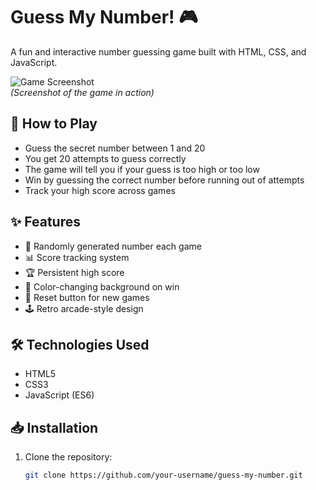# Guess My Number! 🎮

A fun and interactive number guessing game built with HTML, CSS, and JavaScript.

![Game Screenshot](./images/screenshot.png)  
_(Screenshot of the game in action)_

## 🚀 How to Play

- Guess the secret number between 1 and 20
- You get 20 attempts to guess correctly
- The game will tell you if your guess is too high or too low
- Win by guessing the correct number before running out of attempts
- Track your high score across games

## ✨ Features

- 🎯 Randomly generated number each game
- 📊 Score tracking system
- 🏆 Persistent high score
- 🎨 Color-changing background on win
- 🔄 Reset button for new games
- 🕹️ Retro arcade-style design

## 🛠️ Technologies Used

- HTML5
- CSS3
- JavaScript (ES6)

## 📥 Installation

1. Clone the repository:
   ```bash
   git clone https://github.com/your-username/guess-my-number.git
   ```

